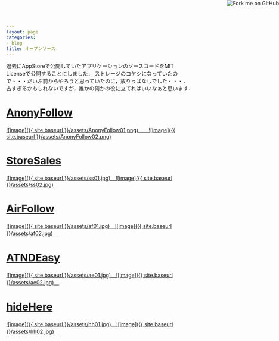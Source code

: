 ```yaml
---
layout: page
categories:
- blog
title: オープンソース
---
```


<a href="https://github.com/sonsongithub"><img style="position: absolute; top: 0; right: 0; border: 0;" src="https://camo.githubusercontent.com/365986a132ccd6a44c23a9169022c0b5c890c387/68747470733a2f2f73332e616d617a6f6e6177732e636f6d2f6769746875622f726962626f6e732f666f726b6d655f72696768745f7265645f6161303030302e706e67" alt="Fork me on GitHub" data-canonical-src="https://s3.amazonaws.com/github/ribbons/forkme_right_red_aa0000.png"></a>

過去にAppStoreで公開していたアプリケーションのソースコードをMIT Licenseで公開することにしました．
ストレージのコヤシになっていたので・・・だいぶ前からやろうと思っていたのに，放りっぱなしでした・・・．
古すぎるかもしれないですが，誰かの何かの役に立てればいいなぁと思います．

# [AnonyFollow](https://github.com/sonsongithub/AnonyFollow)
[![image]({{ site.baseurl }}/assets/AnonyFollow01.png)　　![image]({{ site.baseurl }}/assets/AnonyFollow02.png)](https://github.com/sonsongithub/AnonyFollow)

# [StoreSales](https://github.com/sonsongithub/StoreSales)
[![image]({{ site.baseurl }}/assets/ss01.jpg)　![image]({{ site.baseurl }}/assets/ss02.jpg)](https://github.com/sonsongithub/StoreSales)

# [AirFollow](https://github.com/sonsongithub/AirFollow)
[![image]({{ site.baseurl }}/assets/af01.jpg)　![image]({{ site.baseurl }}/assets/af02.jpg)　](https://github.com/sonsongithub/AirFollow)

# [ATNDEasy](https://github.com/sonsongithub/ATNDEasy)
[![image]({{ site.baseurl }}/assets/ae01.jpg)　![image]({{ site.baseurl }}/assets/ae02.jpg)　](https://github.com/sonsongithub/ATNDEasy)

# [hideHere](https://github.com/sonsongithub/hideHere)
[![image]({{ site.baseurl }}/assets/hh01.jpg)　![image]({{ site.baseurl }}/assets/hh02.jpg)　](https://github.com/sonsongithub/hideHere)